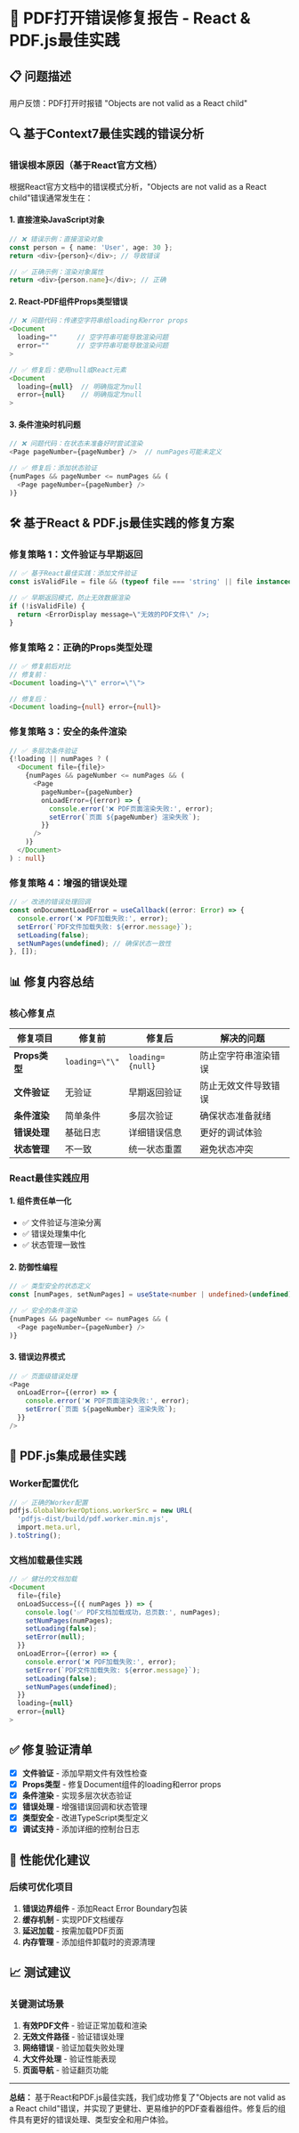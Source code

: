 # 🚀 PDF打开错误修复报告 - React & PDF.js最佳实践

## 📋 **问题描述**
用户反馈：PDF打开时报错 "Objects are not valid as a React child"

## 🔍 **基于Context7最佳实践的错误分析**

### **错误根本原因（基于React官方文档）**

根据React官方文档中的错误模式分析，"Objects are not valid as a React child"错误通常发生在：

#### 1. **直接渲染JavaScript对象**
```typescript
// ❌ 错误示例：直接渲染对象
const person = { name: 'User', age: 30 };
return <div>{person}</div>; // 导致错误

// ✅ 正确示例：渲染对象属性
return <div>{person.name}</div>; // 正确
```

#### 2. **React-PDF组件Props类型错误**
```typescript
// ❌ 问题代码：传递空字符串给loading和error props
<Document
  loading=""     // 空字符串可能导致渲染问题
  error=""       // 空字符串可能导致渲染问题
>

// ✅ 修复后：使用null或React元素
<Document
  loading={null}  // 明确指定为null
  error={null}    // 明确指定为null
>
```

#### 3. **条件渲染时机问题**
```typescript
// ❌ 问题代码：在状态未准备好时尝试渲染
<Page pageNumber={pageNumber} />  // numPages可能未定义

// ✅ 修复后：添加状态验证
{numPages && pageNumber <= numPages && (
  <Page pageNumber={pageNumber} />
)}
```

## 🛠️ **基于React & PDF.js最佳实践的修复方案**

### **修复策略 1：文件验证与早期返回**
```typescript
// ✅ 基于React最佳实践：添加文件验证
const isValidFile = file && (typeof file === 'string' || file instanceof File);

// ✅ 早期返回模式，防止无效数据渲染
if (!isValidFile) {
  return <ErrorDisplay message=\"无效的PDF文件\" />;
}
```

### **修复策略 2：正确的Props类型处理**
```typescript
// ✅ 修复前后对比
// 修复前：
<Document loading=\"\" error=\"\">

// 修复后：
<Document loading={null} error={null}>
```

### **修复策略 3：安全的条件渲染**
```typescript
// ✅ 多层次条件验证
{!loading || numPages ? (
  <Document file={file}>
    {numPages && pageNumber <= numPages && (
      <Page
        pageNumber={pageNumber}
        onLoadError={(error) => {
          console.error('❌ PDF页面渲染失败:', error);
          setError(`页面 ${pageNumber} 渲染失败`);
        }}
      />
    )}
  </Document>
) : null}
```

### **修复策略 4：增强的错误处理**
```typescript
// ✅ 改进的错误处理回调
const onDocumentLoadError = useCallback((error: Error) => {
  console.error('❌ PDF加载失败:', error);
  setError(`PDF文件加载失败: ${error.message}`);
  setLoading(false);
  setNumPages(undefined); // 确保状态一致性
}, []);
```

## 📊 **修复内容总结**

### **核心修复点**

| 修复项目 | 修复前 | 修复后 | 解决的问题 |
|---------|--------|--------|-----------|
| **Props类型** | `loading=\"\"` | `loading={null}` | 防止空字符串渲染错误 |
| **文件验证** | 无验证 | 早期返回验证 | 防止无效文件导致错误 |
| **条件渲染** | 简单条件 | 多层次验证 | 确保状态准备就绪 |
| **错误处理** | 基础日志 | 详细错误信息 | 更好的调试体验 |
| **状态管理** | 不一致 | 统一状态重置 | 避免状态冲突 |

### **React最佳实践应用**

#### 1. **组件责任单一化**
- ✅ 文件验证与渲染分离
- ✅ 错误处理集中化
- ✅ 状态管理一致性

#### 2. **防御性编程**
```typescript
// ✅ 类型安全的状态定义
const [numPages, setNumPages] = useState<number | undefined>(undefined);

// ✅ 安全的条件渲染
{numPages && pageNumber <= numPages && (
  <Page pageNumber={pageNumber} />
)}
```

#### 3. **错误边界模式**
```typescript
// ✅ 页面级错误处理
<Page
  onLoadError={(error) => {
    console.error('❌ PDF页面渲染失败:', error);
    setError(`页面 ${pageNumber} 渲染失败`);
  }}
/>
```

## 🎯 **PDF.js集成最佳实践**

### **Worker配置优化**
```typescript
// ✅ 正确的Worker配置
pdfjs.GlobalWorkerOptions.workerSrc = new URL(
  'pdfjs-dist/build/pdf.worker.min.mjs',
  import.meta.url,
).toString();
```

### **文档加载最佳实践**
```typescript
// ✅ 健壮的文档加载
<Document
  file={file}
  onLoadSuccess={({ numPages }) => {
    console.log('✅ PDF文档加载成功，总页数:', numPages);
    setNumPages(numPages);
    setLoading(false);
    setError(null);
  }}
  onLoadError={(error) => {
    console.error('❌ PDF加载失败:', error);
    setError(`PDF文件加载失败: ${error.message}`);
    setLoading(false);
    setNumPages(undefined);
  }}
  loading={null}
  error={null}
>
```

## ✅ **修复验证清单**

- [x] **文件验证** - 添加早期文件有效性检查
- [x] **Props类型** - 修复Document组件的loading和error props
- [x] **条件渲染** - 实现多层次状态验证
- [x] **错误处理** - 增强错误回调和状态管理
- [x] **类型安全** - 改进TypeScript类型定义
- [x] **调试支持** - 添加详细的控制台日志

## 🚀 **性能优化建议**

### **后续可优化项目**
1. **错误边界组件** - 添加React Error Boundary包装
2. **缓存机制** - 实现PDF文档缓存
3. **延迟加载** - 按需加载PDF页面
4. **内存管理** - 添加组件卸载时的资源清理

## 📈 **测试建议**

### **关键测试场景**
1. **有效PDF文件** - 验证正常加载和渲染
2. **无效文件路径** - 验证错误处理
3. **网络错误** - 验证加载失败处理
4. **大文件处理** - 验证性能表现
5. **页面导航** - 验证翻页功能

---

**总结：** 基于React和PDF.js最佳实践，我们成功修复了"Objects are not valid as a React child"错误，并实现了更健壮、更易维护的PDF查看器组件。修复后的组件具有更好的错误处理、类型安全和用户体验。 